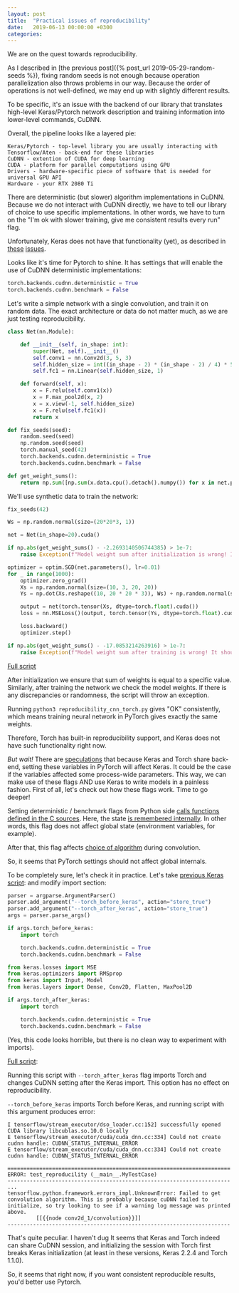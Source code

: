```yaml
---
layout: post
title:  "Practical issues of reproducibility"
date:   2019-06-13 00:00:00 +0300
categories: 
---
```

We are on the quest towards reproducibility.

As I described in [the previous post]({% post_url 2019-05-29-random-seeds %}), fixing random seeds is not enough because
operation parallelization also throws problems in our way. Because the order of operations is not well-defined,
 we may end up with slightly different results.

To be specific, it's an issue with the backend of our library that translates high-level Keras/Pytorch network
description and training information into lower-level commands, CuDNN.

Overall, the pipeline looks like a layered pie:

```
Keras/Pytorch - top-level library you are usually interacting with
Tensorflow/Aten - back-end for these libraries
CuDNN - extention of CUDA for deep learning
CUDA - platform for parallel computations using GPU
Drivers - hardware-specific piece of software that is needed for universal GPU API
Hardware - your RTX 2080 Ti
```

There are deterministic (but slower) algorithm implementations in CuDNN. Because we do not interact with 
CuDNN directly, we have to tell our library of choice to use specific implementations. In other words, we have to
turn on the "I'm ok with slower training, give me consistent results every run" flag.

Unfortunately, Keras does not have that functionality (yet), as described in 
[these](https://github.com/tensorflow/tensorflow/issues/18096) 
[issues](https://github.com/tensorflow/tensorflow/issues/12871).

Looks like it's time for Pytorch to shine. It has settings that will enable the use of CuDNN deterministic implementations:

```python
torch.backends.cudnn.deterministic = True
torch.backends.cudnn.benchmark = False
```

Let's write a simple network with a single convolution, and train it on random data. The exact architecture or data do not matter much, as we are just testing reproducibility.

```python
class Net(nn.Module):

    def __init__(self, in_shape: int):
        super(Net, self).__init__()
        self.conv1 = nn.Conv2d(3, 5, 3)
        self.hidden_size = int((in_shape - 2) * (in_shape - 2) / 4) * 5
        self.fc1 = nn.Linear(self.hidden_size, 1)

    def forward(self, x):
        x = F.relu(self.conv1(x))
        x = F.max_pool2d(x, 2)
        x = x.view(-1, self.hidden_size)
        x = F.relu(self.fc1(x))
        return x

def fix_seeds(seed):
    random.seed(seed)
    np.random.seed(seed)
    torch.manual_seed(42)
    torch.backends.cudnn.deterministic = True
    torch.backends.cudnn.benchmark = False

def get_weight_sums():
    return np.sum([np.sum(x.data.cpu().detach().numpy()) for x in net.parameters()])
```

We'll use synthetic data to train the network:

```python
fix_seeds(42)

Ws = np.random.normal(size=(20*20*3, 1))

net = Net(in_shape=20).cuda()

if np.abs(get_weight_sums() - -2.2693140506744385) > 1e-7:
    raise Exception(f"Model weight sum after initialization is wrong! It should not be {get_weight_sums()}")

optimizer = optim.SGD(net.parameters(), lr=0.01)
for _ in range(1000):
    optimizer.zero_grad()
    Xs = np.random.normal(size=(10, 3, 20, 20))
    Ys = np.dot(Xs.reshape((10, 20 * 20 * 3)), Ws) + np.random.normal(size=(10, 1))

    output = net(torch.tensor(Xs, dtype=torch.float).cuda())
    loss = nn.MSELoss()(output, torch.tensor(Ys, dtype=torch.float).cuda())

    loss.backward()
    optimizer.step()

if np.abs(get_weight_sums() - -17.0853214263916) > 1e-7:
    raise Exception(f"Model weight sum after training is wrong! It should not be {get_weight_sums()}")
```

[Full script](https://github.com/rampeer/rampeer.github.io/blob/master/sources/reproducibility/reproducibility_cnn_torch.py)

After initialization we ensure that sum of weights is equal to a specific value. Similarly, after training the 
network we check the model weights. If there is any discrepancies or randomness, the script will throw an exception.

Running `python3 reproducibility_cnn_torch.py` gives "OK" consistently, which means training neural network in PyTorch 
gives exactly the same weights.

Therefore, Torch has built-in reproducibility support, and Keras does not have such functionality right now.

*But wait!* There are [speculations](https://www.kaggle.com/c/statoil-iceberg-classifier-challenge/discussion/45663) 
that because Keras and Torch share back-end, setting these variables in PyTorch
will affect Keras. It could be the case if the variables affected some process-wide parameters.
This way, we can make use of these flags AND use Keras to write models in a painless fashion. 
First of all, let's check out how these flags work. Time to go deeper! 

Setting deterministic / benchmark flags from Python side
[calls functions defined in the C sources](https://github.com/pytorch/pytorch/blob/3a0b27b73d901ab99b6c452b7e716058311e3372/torch/backends/cudnn/__init__.py#L481). 
Here, the state
[is remembered internally](https://github.com/pytorch/pytorch/blob/3a0b27b73d901ab99b6c452b7e716058311e3372/aten/src/ATen/Context.cpp#L67).
In other words, this flag does not affect global state (environment variables, for example).

After that, this flag affects [choice of algorithm](https://github.com/pytorch/pytorch/blob/85528feb409d2a44e2a35637e0768d6de8d92039/aten/src/ATen/native/cudnn/Conv.cpp#L460)
during convolution.

So, it seems that PyTorch settings should not affect global internals.

To be completely sure, let's check it in practice. Let's take 
[previous Keras script](https://github.com/rampeer/rampeer.github.io/blob/master/sources/reproducibility/reproducibility_cnn.py):
and modify import section:

```python
parser = argparse.ArgumentParser()
parser.add_argument("--torch_before_keras", action="store_true")
parser.add_argument("--torch_after_keras", action="store_true")
args = parser.parse_args()

if args.torch_before_keras:
    import torch

    torch.backends.cudnn.deterministic = True
    torch.backends.cudnn.benchmark = False

from keras.losses import MSE
from keras.optimizers import RMSprop
from keras import Input, Model
from keras.layers import Dense, Conv2D, Flatten, MaxPool2D

if args.torch_after_keras:
    import torch

    torch.backends.cudnn.deterministic = True
    torch.backends.cudnn.benchmark = False
```

(Yes, this code looks horrible, but there is no clean way to experiment with imports).

[Full script](https://github.com/rampeer/rampeer.github.io/blob/master/sources/reproducibility/reproducibility_cnn_import_test.py):

Running this script with `--torch_after_keras` flag imports Torch and changes CuDNN setting after the Keras import. 
This option has no effect on reproducibility.

`--torch_before_keras` imports Torch before Keras, and running script with this argument produces error:

```text
I tensorflow/stream_executor/dso_loader.cc:152] successfully opened CUDA library libcublas.so.10.0 locally
E tensorflow/stream_executor/cuda/cuda_dnn.cc:334] Could not create cudnn handle: CUDNN_STATUS_INTERNAL_ERROR
E tensorflow/stream_executor/cuda/cuda_dnn.cc:334] Could not create cudnn handle: CUDNN_STATUS_INTERNAL_ERROR

======================================================================
ERROR: test_reproducility (__main__.MyTestCase)
----------------------------------------------------------------------
...
tensorflow.python.framework.errors_impl.UnknownError: Failed to get convolution algorithm. This is probably because cuDNN failed to initialize, so try looking to see if a warning log message was printed above.
         [[{{node conv2d_1/convolution}}]]
----------------------------------------------------------------------
```

That's quite peculiar. I haven't dug It seems that Keras and Torch indeed can share CuDNN session, 
and initializing the session with Torch first breaks
Keras initialization (at least in these versions, Keras 2.2.4 and Torch 1.1.0).

So, it seems that right now, if you want consistent reproducible results, you'd better use Pytorch.
